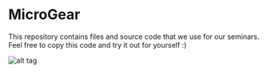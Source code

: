 # MicroGear
This repository contains files and source code that we use for our seminars.
Feel free to copy this code and try it out for yourself :)

![alt tag](https://scontent.fotp3-2.fna.fbcdn.net/v/t1.0-9/15542095_387428041600877_4956678542402155955_n.png?oh=9d25a844795c7aef484a6af533ee2782&oe=59522EB8)



